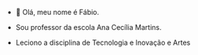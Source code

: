 - 👋 Olá, meu nome é Fábio.
- 
  Sou professor da escola Ana Cecília Martins.

 - Leciono a disciplina de Tecnologia e Inovação e Artes

<!---
fabiocamilo89/fabiocamilo89 is a ✨ special ✨ repository because its `README.md` (this file) appears on your GitHub profile.
You can click the Preview link to take a look at your changes.
--->
